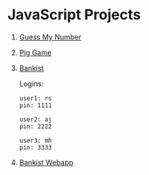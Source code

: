 # JavaScript Projects

1. [Guess My Number](https://jsguessmynumber.netlify.app/)

2. [Pig Game](https://dicepig-game.netlify.app/)

3. [Bankist](https://bankist-project-js.netlify.app/)

    Logins: 
    ~~~
    user1: rs 
    pin: 1111
    ~~~
    ~~~
    user2: aj
    pin: 2222
    ~~~
    ~~~
    user3: mh
    pin: 3333
    ~~~
4. [Bankist Webapp]( https://bankist-webapp-js.netlify.app/)
  

